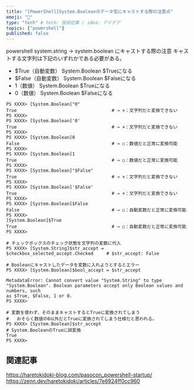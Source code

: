 ```yaml
---
title: "[PowerShell]System.Booleanのデータ型にキャストする際の注意点"
emoji: "🐷"
type: "tech" # tech: 技術記事 / idea: アイデア
topics: ["powershell"]
published: false
---
```

powershell system.string -> system.boolean にキャストする際の注意
キャストする文字列は下記のいずれかである必要がある。
- $True（自動変数）
	System.Boolean $Trueになる
- $False（自動変数）
	System.Boolean $Falseになる
- 1（数値）
	System.Boolean $Trueになる
- 0（数値）
	System.Boolean $Falseになる

```
PS XXXX> [System.Boolean]"0"
True									# → ×：文字列だと変換できない
PS XXXX>
PS XXXX> [System.Boolean]'0'
True									# → ×：文字列だと変換できない
PS XXXX>
PS XXXX> [System.Boolean]0  
False									# → ○：数値だと正常に変換可能
PS XXXX>
PS XXXX> [System.Boolean]1
True									# → ○：数値だと正常に変換可能
PS XXXX>
PS XXXX> [System.Boolean]"$False"
True									# → ×：文字列だと変換できない
PS XXXX>
PS XXXX> [System.Boolean]'$False'
True									# → ×：文字列だと変換できない
PS XXXX>
PS XXXX> [System.Boolean]$False  
False									# → ○：自動変数だと正常に変換可能
PS XXXX>
[System.Boolean]$True 
True									# → ○：自動変数だと正常に変換可能
PS XXXX>
```


```
# チェックボックスのチェック状態を文字列の変数に代入
PS XXXX> [System.String]$str_accept = $checkbox_selected_accept.Checked		# $str_accept: False

# Booleanにキャストしたデータを変数に入れようとするとエラー
PS XXXX> [System.Boolean]$bool_accept = $str_accept

MetadataError: Cannot convert value "System.String" to type "System.Boolean". Boolean parameters accept only Boolean values and numbers, such 
as $True, $False, 1 or 0.
PS XXXX>

# 変数を使わず、そのままキャストするとTrueに変換されてしまう
#	おそらく数値の0以外だとTrueに変換されてしまう仕様だと思われる。
PS XXXX> [System.Boolean]$str_accept										# System.BooleanのTrueに誤変換
True
PS XXXX>
```

## 関連記事

https://haretokidoki-blog.com/pasocon_powershell-startup/
https://zenn.dev/haretokidoki/articles/7e6924ff0cc960
